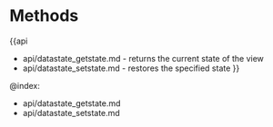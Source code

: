 Methods
=======

{{api
- api/datastate_getstate.md - returns the current state of the view
- api/datastate_setstate.md - restores the specified state
}}

@index:
- api/datastate_getstate.md
- api/datastate_setstate.md


